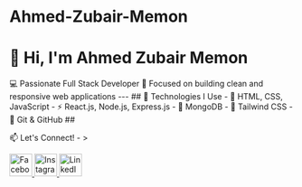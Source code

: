 # Ahmed-Zubair-Memon
# 👋 Hi, I'm Ahmed Zubair Memon 
💻 Passionate Full Stack Developer   🎯 Focused on building clean and responsive web applications  ---  ## 🚀 Technologies I Use - 🧱 HTML, CSS, JavaScript   - ⚡ React.js, Node.js, Express.js   - 💾 MongoDB   - 🎨 Tailwind CSS   - 🧰 Git &amp; GitHub ## 

📫 Let's Connect! - > 

 <p align="left">
  <a href="https://facebook.com/ahmedzubair" target="_blank">
    <img src="https://upload.wikimedia.org/wikipedia/commons/5/51/Facebook_f_logo_%282019%29.svg" alt="Facebook" width="40" height="40"/>
  </a>
  <a href="https://instagram.com/ahmed.zubair.memon" target="_blank">
    <img src="https://upload.wikimedia.org/wikipedia/commons/9/95/Instagram_logo_2022.svg" alt="Instagram" width="40" height="40"/>
  </a>
  <a href="https://linkedin.com/in/ahmedzubairmemon" target="_blank">
    <img src="https://upload.wikimedia.org/wikipedia/commons/c/ca/LinkedIn_logo_2023.svg" alt="LinkedIn" width="40" height="40"/>
  </a>
</p>
